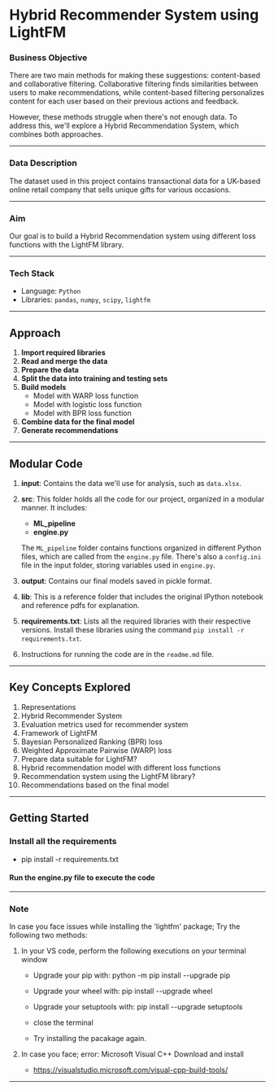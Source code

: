 # Hybrid Recommender System using LightFM


### Business Objective

There are two main methods for making these suggestions: content-based and collaborative filtering. Collaborative filtering finds similarities between users to make recommendations, while content-based filtering personalizes content for each user based on their previous actions and feedback. 

However, these methods struggle when there's not enough data. To address this, we'll explore a Hybrid Recommendation System, which combines both approaches.

---

### Data Description

The dataset used in this project contains transactional data for a UK-based online retail company that sells unique gifts for various occasions.

---

### Aim

Our goal is to build a Hybrid Recommendation system using different loss functions with the LightFM library.

---

### Tech Stack

- Language: `Python`
- Libraries: `pandas`, `numpy`, `scipy`, `lightfm`

---

## Approach

1. **Import required libraries**
2. **Read and merge the data**
3. **Prepare the data**
4. **Split the data into training and testing sets**
5. **Build models**
   - Model with WARP loss function
   - Model with logistic loss function
   - Model with BPR loss function
6. **Combine data for the final model**
7. **Generate recommendations**

---

## Modular Code

1. **input**: Contains the data we'll use for analysis, such as `data.xlsx`.
2. **src**: This folder holds all the code for our project, organized in a modular manner. It includes:
   - **ML_pipeline**
   - **engine.py**

   The `ML_pipeline` folder contains functions organized in different Python files, which are called from the `engine.py` file. There's also a `config.ini` file in the input folder, storing variables used in `engine.py`.

3. **output**: Contains our final models saved in pickle format.
4. **lib**: This is a reference folder that includes the original IPython notebook and reference pdfs for explanation.
5. **requirements.txt**: Lists all the required libraries with their respective versions. Install these libraries using the command `pip install -r requirements.txt`.
6. Instructions for running the code are in the `readme.md` file.

---

## Key Concepts Explored

1. Representations
2. Hybrid Recommender System
4. Evaluation metrics used for recommender system
5. Framework of LightFM
6. Bayesian Personalized Ranking (BPR) loss
7. Weighted Approximate Pairwise (WARP) loss
8. Prepare data suitable for LightFM?
9. Hybrid recommendation model with different loss functions
10. Recommendation system using the LightFM library?
11. Recommendations based on the final model


---

## Getting Started

### Install all the requirements

- pip install -r requirements.txt

#### Run the engine.py file to execute the code

---


### Note

In case you face issues while installing the  'lightfm' package; Try the following two methods:

1. In your VS code, perform the following executions on your terminal window

	- Upgrade your pip with: python -m pip install --upgrade pip

	- Upgrade your wheel with: pip install --upgrade wheel

	- Upgrade your setuptools with: pip install --upgrade setuptools

	- close the terminal

	- Try installing the pacakage again.


2. In case you face; error: Microsoft Visual C++
Download and install  
	- https://visualstudio.microsoft.com/visual-cpp-build-tools/

---

